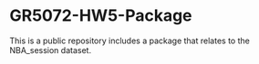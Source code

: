 # GR5072-HW5-Package

This is a public repository includes a package that relates to the NBA_session dataset.
